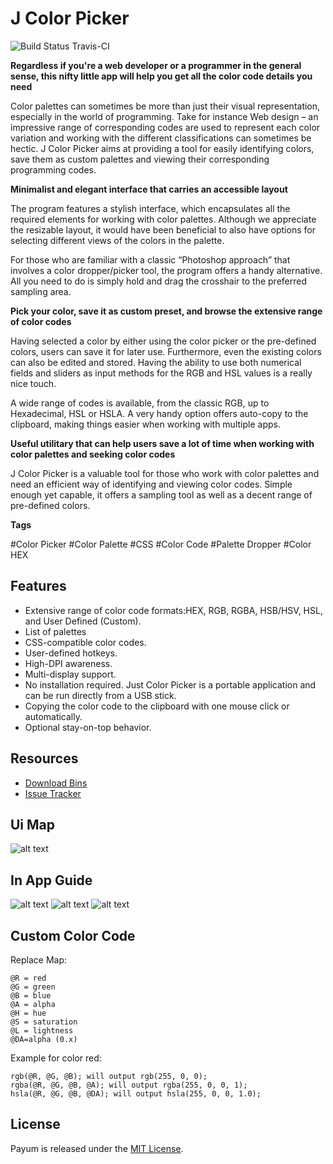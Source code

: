 # J Color Picker
<link rel="shortcut icon" type="image/x-icon" href="Resources/jColorPickerLogo.ico">

![Build Status Travis-CI](https://img.shields.io/appveyor/ci/x5Qubits/jColorPicker?style=flat-square)


**Regardless if you're a web developer or a programmer in the general sense, this nifty little app will help you get all the color code details you need**

Color palettes can sometimes be more than just their visual representation, especially in the world of programming. Take for instance Web design – an impressive range of corresponding codes are used to represent each color variation and working with the different classifications can sometimes be hectic. J Color Picker aims at providing a tool for easily identifying colors, save them as custom palettes and viewing their corresponding programming codes.


**Minimalist and elegant interface that carries an accessible layout**

The program features a stylish interface, which encapsulates all the required elements for working with color palettes. Although we appreciate the resizable layout, it would have been beneficial to also have options for selecting different views of the colors in the palette.

For those who are familiar with a classic “Photoshop approach” that involves a color dropper/picker tool, the program offers a handy alternative. All you need to do is simply hold and drag the crosshair to the preferred sampling area.

**Pick your color, save it as custom preset, and browse the extensive range of color codes**

Having selected a color by either using the color picker or the pre-defined colors, users can save it for later use. Furthermore, even the existing colors can also be edited and stored. Having the ability to use both numerical fields and sliders as input methods for the RGB and HSL values is a really nice touch.

A wide range of codes is available, from the classic RGB, up to Hexadecimal, HSL or HSLA. A very handy option offers auto-copy to the clipboard, making things easier when working with multiple apps.

**Useful utilitary that can help users save a lot of time when working with color palettes and seeking color codes**

J Color Picker is a valuable tool for those who work with color palettes and need an efficient way of identifying and viewing color codes. Simple enough yet capable, it offers a sampling tool as well as a decent range of pre-defined colors.

**Tags**

#Color Picker #Color Palette #CSS #Color Code #Palette Dropper #Color HEX 

## Features
- Extensive range of color code formats:HEX, RGB, RGBA, HSB/HSV, HSL, and User Defined (Custom).
- List of palettes
- CSS-compatible color codes.
- User-defined hotkeys.
- High-DPI awareness.
- Multi-display support.
- No installation required. Just Color Picker is a portable application and can be run directly from a USB stick.
- Copying the color code to the clipboard with one mouse click or automatically.
- Optional stay-on-top behavior.

## Resources
* [Download Bins](https://github.com/x5qubits/jColorPicker/releases/)
* [Issue Tracker](https://github.com/x5qubits/jColorPicker/issues)

## Ui Map
![alt text](https://i.postimg.cc/X7M3vVYF/j-pick1.png)


## In App Guide
![alt text](https://i.postimg.cc/0j0txdNV/j-pick3.png)
![alt text](https://i.postimg.cc/J0LT9dRy/j-pick2.png)
![alt text](https://i.postimg.cc/J7NYbmQj/j-pick4.png)

## Custom Color Code
Replace Map:
~~~~
@R = red
@G = green
@B = blue
@A = alpha
@H = hue
@S = saturation
@L = lightness
@DA=alpha (0.x)
~~~~

Example for color red:
~~~~
rgb(@R, @G, @B); will output rgb(255, 0, 0);
rgba(@R, @G, @B, @A); will output rgba(255, 0, 0, 1);
hsla(@R, @G, @B, @DA); will output hsla(255, 0, 0, 1.0);
~~~~

## License
Payum is released under the [MIT License](LICENSE).
